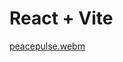 # React + Vite

[peacepulse.webm](https://github.com/severzrinka/peacepulse/assets/83344770/8cf0b665-56a0-48b7-ae57-b8b18883e35b)
